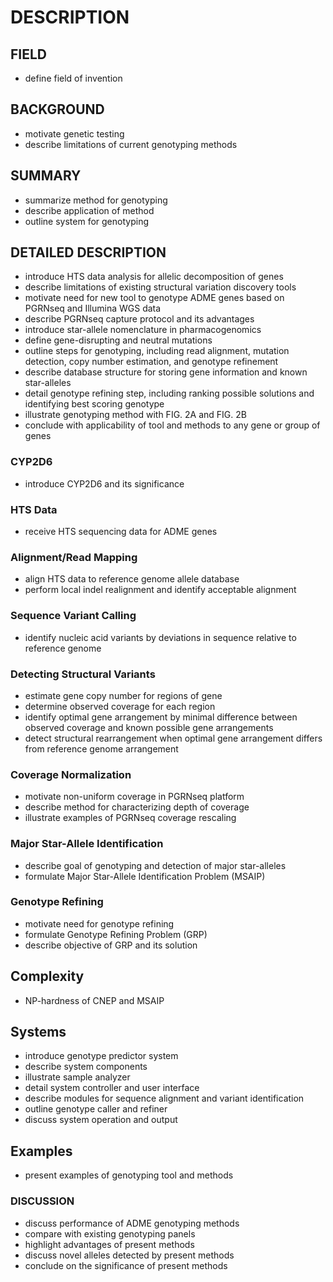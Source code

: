 # DESCRIPTION

## FIELD

- define field of invention

## BACKGROUND

- motivate genetic testing
- describe limitations of current genotyping methods

## SUMMARY

- summarize method for genotyping
- describe application of method
- outline system for genotyping

## DETAILED DESCRIPTION

- introduce HTS data analysis for allelic decomposition of genes
- describe limitations of existing structural variation discovery tools
- motivate need for new tool to genotype ADME genes based on PGRNseq and Illumina WGS data
- describe PGRNseq capture protocol and its advantages
- introduce star-allele nomenclature in pharmacogenomics
- define gene-disrupting and neutral mutations
- outline steps for genotyping, including read alignment, mutation detection, copy number estimation, and genotype refinement
- describe database structure for storing gene information and known star-alleles
- detail genotype refining step, including ranking possible solutions and identifying best scoring genotype
- illustrate genotyping method with FIG. 2A and FIG. 2B
- conclude with applicability of tool and methods to any gene or group of genes

### CYP2D6

- introduce CYP2D6 and its significance

### HTS Data

- receive HTS sequencing data for ADME genes

### Alignment/Read Mapping

- align HTS data to reference genome allele database
- perform local indel realignment and identify acceptable alignment

### Sequence Variant Calling

- identify nucleic acid variants by deviations in sequence relative to reference genome

### Detecting Structural Variants

- estimate gene copy number for regions of gene
- determine observed coverage for each region
- identify optimal gene arrangement by minimal difference between observed coverage and known possible gene arrangements
- detect structural rearrangement when optimal gene arrangement differs from reference genome arrangement

### Coverage Normalization

- motivate non-uniform coverage in PGRNseq platform
- describe method for characterizing depth of coverage
- illustrate examples of PGRNseq coverage rescaling

### Major Star-Allele Identification

- describe goal of genotyping and detection of major star-alleles
- formulate Major Star-Allele Identification Problem (MSAIP)

### Genotype Refining

- motivate need for genotype refining
- formulate Genotype Refining Problem (GRP)
- describe objective of GRP and its solution

## Complexity

- NP-hardness of CNEP and MSAIP

## Systems

- introduce genotype predictor system
- describe system components
- illustrate sample analyzer
- detail system controller and user interface
- describe modules for sequence alignment and variant identification
- outline genotype caller and refiner
- discuss system operation and output

## Examples

- present examples of genotyping tool and methods

### DISCUSSION

- discuss performance of ADME genotyping methods
- compare with existing genotyping panels
- highlight advantages of present methods
- discuss novel alleles detected by present methods
- conclude on the significance of present methods

